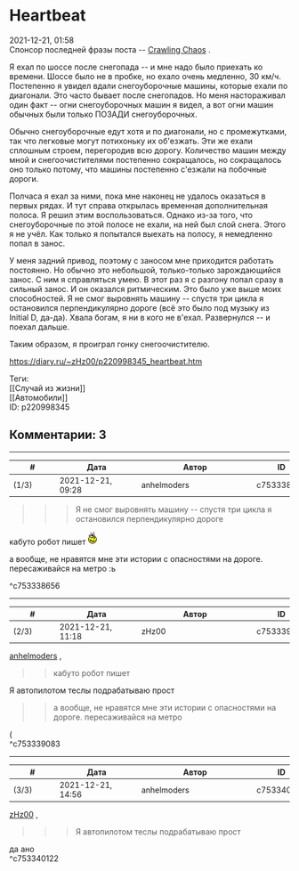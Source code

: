 Heartbeat
=========

  
2021-12-21, 01:58  
 Спонсор последней фразы поста --  [Crawling Chaos](https://degozaru.diary.ru "Фундаментальная ошибка атрибуции")  .   
   
 Я ехал по шоссе после снегопада -- и мне надо было приехать ко времени. Шоссе было не в пробке, но ехало очень медленно, 30 км/ч. Постепенно я увидел вдали снегоуборочные машины, которые ехали по диагонали. Это часто бывает после снегопадов. Но меня настораживал один факт -- огни снегоуборочных машин я видел, а вот огни машин обычных были только ПОЗАДИ снегоуборочных.   
   
 Обычно снегоуборочные едут хотя и по диагонали, но с промежутками, так что легковые могут потихоньку их об'езжать. Эти же ехали сплошным строем, перегородив всю дорогу. Количество машин между мной и снегоочистителями постепенно сокращалось, но сокращалось оно только потому, что машины постепенно с'езжали на побочные дороги.   
   
 Полчаса я ехал за ними, пока мне наконец не удалось оказаться в первых рядах. И тут справа открылась временная дополнительная полоса. Я решил этим воспользоваться. Однако из-за того, что снегоуборочные по этой полосе не ехали, на ней был слой снега. Этого я не учёл. Как только я попытался выехать на полосу, я немедленно попал в занос.   
   
 У меня задний привод, поэтому с заносом мне приходится работать постоянно. Но обычно это небольшой, только-только зарождающийся занос. С ним я справляться умею. В этот раз я с разгону попал сразу в сильный занос. И он оказался ритмическим. Это было уже выше моих способностей. Я не смог выровнять машину -- спустя три цикла я остановился перпендикулярно дороге (всё это было под музыку из Initial D, да-да). Хвала богам, я ни в кого не в'ехал. Развернулся -- и поехал дальше.   
   
 Таким образом, я проиграл гонку снегоочистителю.   
  
<https://diary.ru/~zHz00/p220998345_heartbeat.htm>  
  
Теги:  
[[Случай из жизни]]  
[[Автомобили]]  
ID: p220998345  


Комментарии: 3
--------------

  


---



|         #         |              Дата              |                     Автор                     |           ID           |
| --- | --- | --- | --- |
| (1/3) | 2021-12-21, 09:28 | anhelmoders | c753338656 |

  
  >>>  Я не смог выровнять машину -- спустя три цикла я остановился перпендикулярно дороге   
   
   кабуто робот пишет ![:alles:](pics/3224916.gif)  

   
   а вообще, не нравятся мне эти истории с опасностями на дороге. пересаживайся на метро :ь  

   
 ^c753338656

---



|         #         |              Дата              |                     Автор                     |           ID           |
| --- | --- | --- | --- |
| (2/3) | 2021-12-21, 11:18 | zHz00 | c753339083 |

  
  [anhelmoders](https://anhelmoders.diary.ru "No plans. Only wonders.")  ,   
   
 >>кабуто робот пишет   
   
 Я автопилотом теслы подрабатываю прост   
   
 >>а вообще, не нравятся мне эти истории с опасностями на дороге. пересаживайся на метро   
   
 (   
 ^c753339083

---



|         #         |              Дата              |                     Автор                     |           ID           |
| --- | --- | --- | --- |
| (3/3) | 2021-12-21, 14:56 | anhelmoders | c753340122 |

  
  [zHz00](https://zHz00.diary.ru "Untitled")  ,   
   
 >>>  Я автопилотом теслы подрабатываю прост   
   
 да ано    
 ^c753340122